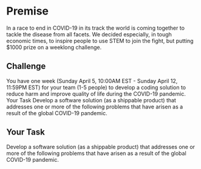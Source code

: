 
# Premise
In a race to end in COVID-19 in its track the world is coming together to tackle the disease from all facets. We decided especially, in tough economic times, to inspire people to use STEM to join the fight, but putting $1000 prize on a weeklong challenge. 
## Challenge 
You have one week (Sunday April 5, 10:00AM EST - Sunday April 12, 11:59PM EST) for your team (1-5 people) to develop a coding solution to reduce harm and improve quality of life during the COVID-19 pandemic. Your Task Develop a software solution (as a shippable product) that addresses one or more of the following problems that have arisen as a result of the global COVID-19 pandemic.

## Your Task
Develop a software solution (as a shippable product) that addresses one or more of the following problems that have arisen as a result of the global COVID-19 pandemic.

